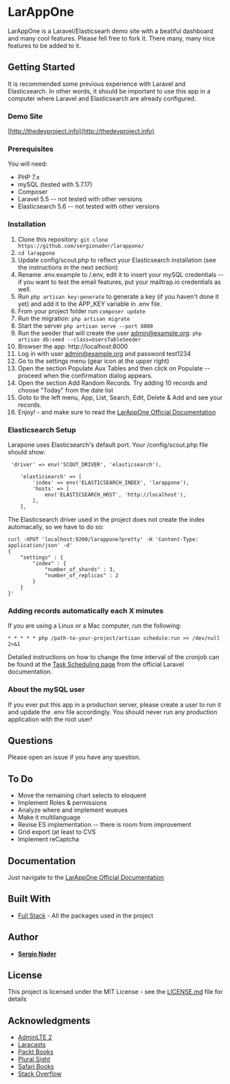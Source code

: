 # LarAppOne

LarAppOne is a Laravel/Elasticsearh demo site with a beatiful dashboard and many cool features. Please fell free to fork it. There many, many nice features to be added to it. 

## Getting Started

It is recommended some previous experience with Laravel and Elasticsearch. In other words, it should be important to use this app in a computer where Laravel and Elasticsearch are already configured. 

### Demo Site
[http://thedevproject.info](http://thedevproject.info)

### Prerequisites

You will need:
* PHP 7.x
* mySQL (tested with 5.7.17)
* Composer
* Laravel 5.5 -- not tested with other versions
* Elasticsearch 5.6 -- not tested with other versions

### Installation
1. Clone this repository: ````git clone https://github.com/sergionader/larappone/ ```` 
1. ````cd larappone````
1. Update config/scout.php to reflect your Elasticsearch installation (see the instructions in the next section)
1. Rename .env.example to /.env, edit it to insert your mySQL credentials -- if you want to test the email features, put your mailtrap.io credentials as well.
1. Run ````php artisan key:generate```` to generate a key (if you haven't done it yet) and add it to the APP_KEY variable in .env file.
1. From your project folder run ````composer update```` 
1. Run the migration: ````php artisan migrate````
1. Start the server ```` php artisan serve --port 8000 ```` 
1. Run the seeder that will create the user admin@example.org: ````php artisan db:seed --class=UsersTableSeeder````
1. Browser the app: http://localhost:8000
1. Log in with user admin@example.org and password test1234
1. Go to the settings menu (gear icon at the upper right)
1. Open the section Populate Aux Tables and then click on Populate -- proceed when the confirmation dialog appears.
1. Open the section Add Random Records. Try adding 10 records and choose "Today" from the date list
1. Goto to the left menu, App, List, Search, Edit, Delete & Add and see your records. 
1. Enjoy! -  and make sure to read the [LarAppOne Official Documentation](http://app.thedevproject.info/docs/project)

### Elasticsearch Setup
Larapone uses Elasticsearch's default port. Your /config/scout.php file should show:

````
 'driver' => env('SCOUT_DRIVER', 'elasticsearch'),

    'elasticsearch' => [
        'index' => env('ELASTICSEARCH_INDEX', 'larappone'),
        'hosts' => [
            env('ELASTICSEARCH_HOST', 'http://localhost'),
        ],
    ],
````

The Elasticsearch driver used in the project does not create the index automacally, so we have to do so: 
````
curl -XPUT 'localhost:9200/larappone?pretty' -H 'Content-Type: application/json' -d'
{
    "settings" : {
        "index" : {
            "number_of_shards" : 3, 
            "number_of_replicas" : 2 
        }
    }
}'
`````


### Adding records automatically each X minutes

If you are using a Linux or a Mac computer, run the following: 
```` 
* * * * * php /path-to-your-project/artisan schedule:run >> /dev/null 2>&1
```` 
Detailed instructions on how to change the time interval of the cronjob can be found at the 
[Task Scheduling page](https://laravel.com/docs/5.5/scheduling) from the official Laravel documentation. 

### About the mySQL user
If you ever put this app in a production server, please create a user to run it and update the .env file accordingly. You should never run any production application with the root user! 

## Questions
Please open an issue if you have any question. 

## To Do
* Move the remaining chart selects to eloquent
* Implement Roles & permissions
* Analyze where and implement wueues
* Make it multilanguage
* Revise ES implementation -- there is room from improvement
* Grid export (at least to CVS
* Implement reCaptcha
  

## Documentation
Just navigate to the [LarAppOne Official Documentation](http://app.thedevproject.info/docs/project)

## Built With

* [Full Stack](http://app.thedevproject.info/docs/stack) - All the packages used in the project

## Author

* **[Sergio Nader](http://app.thedevproject.info/docs/author)**  

## License

This project is licensed under the MIT License - see the [LICENSE.md](LICENSE.md) file for details

## Acknowledgments
* [AdminLTE 2](https://adminlte.io/themes/AdminLTE/index2.html)
* [Laracasts](https://laracasts.com)
* [Packt Books](https://packtpub.com)
* [Plural Sight](https://pluralsight.com)
* [Safari Books](https://safaribooksonline.com)
* [Stack Overflow](https://stackoverflow.com)

